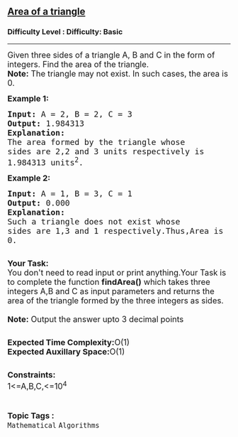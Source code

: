 <h2><a href="https://www.geeksforgeeks.org/problems/area-of-a-triangle5739/1?page=29&difficulty=Basic&status=unsolved,attempted&sortBy=accuracy">Area of a triangle</a></h2><h3>Difficulty Level : Difficulty: Basic</h3><hr><div class="problems_problem_content__Xm_eO"><p><span style="font-size:18px">Given three sides of a triangle A, B and C in the form of integers. Find the area of the triangle.<br>
<strong>Note:</strong> The triangle may not exist. In such cases, the area is 0.</span></p>

<p><span style="font-size:18px"><strong>Example 1:</strong></span></p>

<pre><span style="font-size:18px"><strong>Input:</strong> A = 2, B = 2, C = 3
<strong>Output:</strong> 1.984313
<strong>Explanation:</strong>
The area formed by the triangle whose
sides are 2,2 and 3 units respectively is 
1.984313 units<sup>2</sup>.</span></pre>

<p><span style="font-size:18px"><strong>Example 2:</strong></span></p>

<pre><span style="font-size:18px"><strong>Input:</strong> A = 1, B = 3, C = 1
<strong>Output:</strong> 0.000
<strong>Explanation:</strong>
Such a triangle does not exist whose 
sides are 1,3 and 1 respectively.Thus,Area is
0.</span></pre>

<p><br>
<span style="font-size:18px"><strong>Your Task:</strong><br>
You don't need to read input or print anything.Your Task is to complete the function <strong>findArea()</strong> which takes three integers A,B and C as input parameters and returns the area of the triangle formed by the three integers as sides.<br>
<br>
<strong>Note:</strong> Output the answer upto 3 decimal points</span></p>

<p><br>
<span style="font-size:18px"><strong>Expected Time Complexity:</strong>O(1)<br>
<strong>Expected Auxillary Space:</strong>O(1)</span></p>

<p><br>
<span style="font-size:18px"><strong>Constraints:</strong><br>
1&lt;=A,B,C,&lt;=10<sup>4</sup></span></p>
</div><br><p><span style=font-size:18px><strong>Topic Tags : </strong><br><code>Mathematical</code>&nbsp;<code>Algorithms</code>&nbsp;